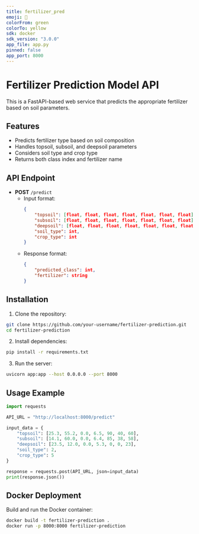 ```yaml
---
title: fertilizer_pred
emoji: 🌱
colorFrom: green
colorTo: yellow
sdk: docker
sdk_version: "3.0.0"
app_file: app.py
pinned: false
app_port: 8000
---
```


# Fertilizer Prediction Model API

This is a FastAPI-based web service that predicts the appropriate fertilizer based on soil parameters.

## Features

- Predicts fertilizer type based on soil composition
- Handles topsoil, subsoil, and deepsoil parameters
- Considers soil type and crop type
- Returns both class index and fertilizer name

## API Endpoint

- **POST** `/predict`
  - Input format:
    ```json
    {
        "topsoil": [float, float, float, float, float, float, float],
        "subsoil": [float, float, float, float, float, float, float],
        "deepsoil": [float, float, float, float, float, float, float],
        "soil_type": int,
        "crop_type": int
    }
    ```
  - Response format:
    ```json
    {
        "predicted_class": int,
        "fertilizer": string
    }
    ```

## Installation

1. Clone the repository:
```bash
git clone https://github.com/your-username/fertilizer-prediction.git
cd fertilizer-prediction
```

2. Install dependencies:
```bash
pip install -r requirements.txt
```

3. Run the server:
```bash
uvicorn app:app --host 0.0.0.0 --port 8000
```

## Usage Example

```python
import requests

API_URL = "http://localhost:8000/predict"

input_data = {
    "topsoil": [25.3, 55.2, 0.0, 6.5, 90, 40, 60],
    "subsoil": [14.1, 60.0, 0.0, 6.4, 85, 38, 58],
    "deepsoil": [23.5, 12.0, 0.0, 5.3, 0, 0, 23],
    "soil_type": 2,
    "crop_type": 5
}

response = requests.post(API_URL, json=input_data)
print(response.json())
```

## Docker Deployment

Build and run the Docker container:
```bash
docker build -t fertilizer-prediction .
docker run -p 8000:8000 fertilizer-prediction
``` 